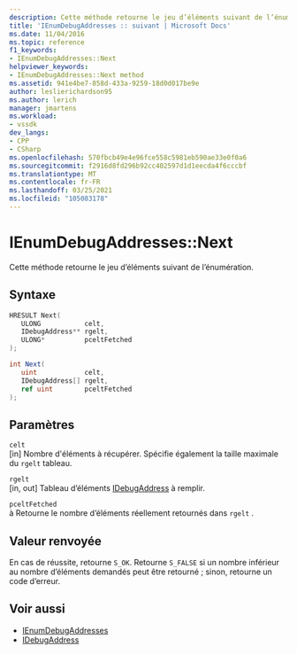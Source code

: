 ```yaml
---
description: Cette méthode retourne le jeu d’éléments suivant de l’énumération Addresses.
title: 'IEnumDebugAddresses :: suivant | Microsoft Docs'
ms.date: 11/04/2016
ms.topic: reference
f1_keywords:
- IEnumDebugAddresses::Next
helpviewer_keywords:
- IEnumDebugAddresses::Next method
ms.assetid: 941e4be7-858d-433a-9259-18d0d017be9e
author: leslierichardson95
ms.author: lerich
manager: jmartens
ms.workload:
- vssdk
dev_langs:
- CPP
- CSharp
ms.openlocfilehash: 570fbcb49e4e96fce558c5981eb590ae33e0f0a6
ms.sourcegitcommit: f2916d8fd296b92cc402597d1d1eecda4f6cccbf
ms.translationtype: MT
ms.contentlocale: fr-FR
ms.lasthandoff: 03/25/2021
ms.locfileid: "105083178"
---
```

# <a name="ienumdebugaddressesnext"></a>IEnumDebugAddresses::Next
Cette méthode retourne le jeu d’éléments suivant de l’énumération.

## <a name="syntax"></a>Syntaxe

```cpp
HRESULT Next(
   ULONG           celt,
   IDebugAddress** rgelt,
   ULONG*          pceltFetched
);
```

```csharp
int Next(
   uint            celt,
   IDebugAddress[] rgelt,
   ref uint        pceltFetched
);
```

## <a name="parameters"></a>Paramètres
`celt`\
[in] Nombre d'éléments à récupérer. Spécifie également la taille maximale du `rgelt` tableau.

`rgelt`\
[in, out] Tableau d’éléments [IDebugAddress](../../../extensibility/debugger/reference/idebugaddress.md) à remplir.

`pceltFetched`\
à Retourne le nombre d’éléments réellement retournés dans `rgelt` .

## <a name="return-value"></a>Valeur renvoyée
 En cas de réussite, retourne `S_OK`. Retourne `S_FALSE` si un nombre inférieur au nombre d’éléments demandés peut être retourné ; sinon, retourne un code d’erreur.

## <a name="see-also"></a>Voir aussi
- [IEnumDebugAddresses](../../../extensibility/debugger/reference/ienumdebugaddresses.md)
- [IDebugAddress](../../../extensibility/debugger/reference/idebugaddress.md)
